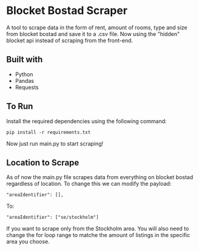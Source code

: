# Blocket Bostad Scraper

A tool to scrape data in the form of rent, amount of rooms, type and size from blocket bostad and save it to a .csv file. Now using the "hidden" blocket api instead of scraping from the front-end. 

## Built with

- Python
- Pandas
- Requests

## To Run

Install the required dependencies using the following command: 
```
pip install -r requirements.txt
```
Now just run main.py to start scraping!

## Location to Scrape

As of now the main.py file scrapes data from everything on blocket bostad regardless of location. 
To change this we can modify the payload:
```
"areaIdentifier": [],
```

To:

```
"areaIdentifier": ["se/stockholm"]
```

If you want to scrape only from the Stockholm area. You will also need to change the for loop range to matche the amount of listings in the specific area you choose.
